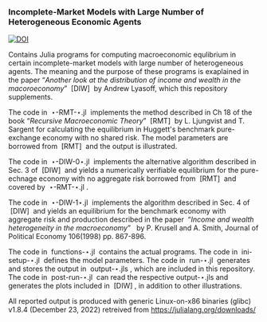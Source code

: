 ### Incomplete-Market Models with Large Number of Heterogeneous Economic Agents

<a href="https://zenodo.org/badge/latestdoi/582419358"><img src="https://zenodo.org/badge/582419358.svg" alt="DOI"></a>

Contains Julia programs for computing macroeconomic equlibrium in certain incomplete-market models with large number of heterogeneous agents. The meaning and the purpose of these programs is exaplained in the paper &ldquo;<i>Another look at the distribution of income and wealth in the macoroeconomy</i>&rdquo;  &nbsp;[DIW]&nbsp; by Andrew Lyasoff, which this repository supplements.

The code in &nbsp;&#8902;-RMT-&#8902;.jl&nbsp; implements the method described in Ch 18 of the book &ldquo;<i>Recursive Macroeconomic Theory</i>&rdquo;  &nbsp;[RMT]&nbsp; by L. Ljungvist and T. Sargent for calculating the equilibrium in Huggett's benchmark pure-exchange economy with no shared risk. The model parameters are borrowed from &nbsp;[RMT]&nbsp; and the output is illustrated.

The code in &nbsp;&#8902;-DIW-0&#8902;.jl&nbsp; implements the alternative algorithm described in Sec. 3 of &nbsp;[DIW]&nbsp; and yields a numerically verifiable equilibrium for the pure-echnage economy with no aggregate risk borrowed from &nbsp;[RMT]&nbsp; and covered by &nbsp;&#8902;-RMT-&#8902;.jl&nbsp;.

The code in &nbsp;&#8902;-DIW-1&#8902;.jl&nbsp; implements the algorithm described in Sec. 4 of &nbsp;[DIW]&nbsp; and yields an equilibrium for the benchmark economy with aggregate risk and production described in the paper &nbsp;&ldquo;<i>Income and wealth heterogeneity in the macroeconomy</i>&rdquo; &nbsp; by P. Krusell and A. Smith, Journal of Political Economy 106(1998) pp. 867-896. 

The code in &nbsp;functions-&#8902;.jl&nbsp; contains the actual programs. The code in &nbsp;ini-setup-&#8902;.jl&nbsp; defines the model parameters. The code in &nbsp;run-&#8902;.jl&nbsp; generates and stores the output in &nbsp;output-&#8902;.jls&nbsp;, which are included in this repository. The code in &nbsp;post-run-&#8902;.jl&nbsp; can read the respective output-&#8902;.jls and generates the plots included in &nbsp;[DIW]&nbsp;, in addition to other illustrations. 

All reported output is produced with generic Linux-on-x86 binaries (glibc) v1.8.4 (December 23, 2022) retreived from https://julialang.org/downloads/
